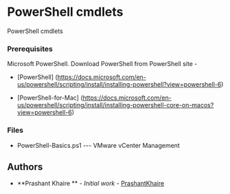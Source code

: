 # PowerShell cmdlets

PowerShell cmdlets 

### Prerequisites

Microsoft PowerShell. Download PowerShell from PowerShell site - 

* [PowerShell] (https://docs.microsoft.com/en-us/powershell/scripting/install/installing-powershell?view=powershell-6)

* [PowerShell-for-Mac] (https://docs.microsoft.com/en-us/powershell/scripting/install/installing-powershell-core-on-macos?view=powershell-6)

### Files
* PowerShell-Basics.ps1   --- VMware vCenter Management

## Authors

* **Prashant Khaire ** - *Initial work* - [PrashantKhaire](https://github.com/pkhaire)


